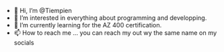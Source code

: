 - 👋 Hi, I’m @Tiempien
- 👀 I’m interested in everything about programming and developping. 
- 🌱 I’m currently learning for the AZ 400 certification.
- 📫 How to reach me ... you can reach my out wy the same name on my socials

<!---
Tiempien/Tiempien is a ✨ special ✨ repository because its `README.md` (this file) appears on your GitHub profile.
You can click the Preview link to take a look at your changes.
--->
